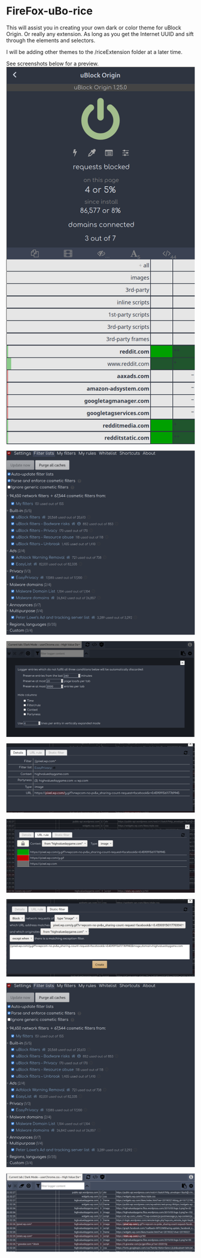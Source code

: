 # FireFox-uBo-rice
This will assist you in creating your own dark or color theme for uBlock Origin.  Or really any extension.  As long as you get the Internet UUID and sift through the elements and selectors.  

I will be adding other themes to the /riceExtension folder at a later time.

See screenshots below for a preview.
![Screenshot](screenshots/Screenshot_2020-03-02-15_618x1234.png)

![Screenshot](screenshots/Screenshot_2020-03-02-50_1088x1062.png)

![Screenshot](screenshots/Screenshot_2020-03-02-18_1502x765.png)

![Screenshot](screenshots/Screenshot_2020-03-02-14_1357x499.png)

![Screenshot](/screenshots/Screenshot_2020-03-02-33_1454x569.png)

![Screenshot](/screenshots/Screenshot_2020-03-02-47_1371x564.png)

![Screenshot](screenshots/Screenshot_2020-03-02-50_1088x1062.png)

![Screenshot](screenshots/Screenshot_2020-03-02-41_1497x622.png)


